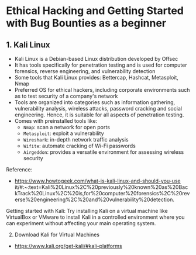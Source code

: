 # Ethical Hacking and Getting Started with Bug Bounties as a beginner

## 1. Kali Linux

- Kali Linux is a Debian-based Linux distribution developed by Offsec
- It has tools specifically for penetration testing and is used for computer forensics, reverse engineering, and vulnerability detection
- Some tools that Kali Linux provides: Bettercap, Hashcat, Metasploit, Nmap
- Preferred OS for ethical hackers, including corporate environments such as to test security of a company's network
- Tools are organized into categories such as information gathering, vulnerability analysis, wireless attacks, password cracking and social engineering. Hence, it is suitable for all aspects of penetration testing.
- Comes with preinstalled tools like:
  - `Nmap`: scan a network for open ports
  - `Metasploit`: exploit a vulnerability
  - `Wireshark`: in-depth network traffic analysis
  - `Wifite`: automate cracking of Wi-Fi passwords  
  - `Airgeddon`: provides a versatile environment for assessing wireless security
  
Reference:
- https://www.howtogeek.com/what-is-kali-linux-and-should-you-use it/#:~:text=Kali%20Linux%2C%20previously%20known%20as%20BackTrack%20Linux%2C%20is,for%20computer%20forensics%2C%20reverse%20engineering%2C%20and%20vulnerability%20detection.

Getting started with Kali:
Try installing Kali on a virtual machine like VirtualBox or VMware to install Kali in a controlled environment where you can experiment without affecting your main operating system.

2. Download Kali for Virtual Machines
-  https://www.kali.org/get-kali/#kali-platforms
